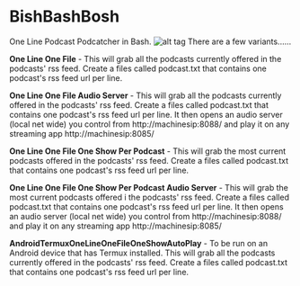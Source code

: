 # BishBashBosh
One Line Podcast Podcatcher in Bash. 
![alt tag](https://github.com/tomhiggins/BishBashBosh/raw/master/bishbashbosh.jpg)
There are a few variants......

**One Line One File** - This will grab all the podcasts currently offered in the podcasts' rss feed. Create a files called podcast.txt that contains one podcast's rss feed url per line. 

**One Line One File Audio Server** - This will grab all the podcasts currently offered in the podcasts' rss feed. Create a files called podcast.txt that contains one podcast's rss feed url per line.  It then opens an audio server (local net wide) you control from http://machinesip:8088/ and play it on any streaming app http://machinesip:8085/

**One Line One File One Show Per Podcast** - This will grab the most current podcasts offered in the podcasts' rss feed. Create a files called podcast.txt that contains one podcast's rss feed url per line. 

**One Line One File One Show Per Podcast Audio Server** - This will grab the most current podcasts offered i the podcasts' rss feed. Create a files called podcast.txt that contains one podcast's rss feed url per line. It then opens an audio server (local net wide) you control from http://machinesip:8088/ and play it on any streaming app http://machinesip:8085/

**AndroidTermuxOneLineOneFileOneShowAutoPlay**  -  To be run on an Android device that has Termux installed. This will grab all the podcasts currently offered in the podcasts' rss feed. Create a files called podcast.txt that contains one podcast's rss feed url per line. 

